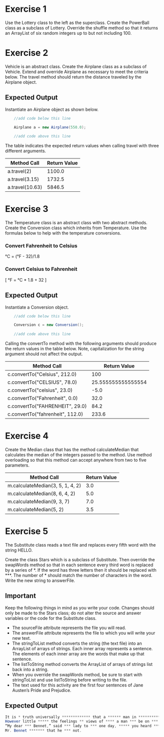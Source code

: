# Exercise 1

Use the Lottery class to the left as the superclass. Create the PowerBall class as a subclass of Lottery. Override the shuffle method so that it returns an ArrayList of six random integers up to but not including 100.

# Exercise 2

Vehicle is an abstract class. Create the Airplane class as a subclass of Vehicle. Extend and override Airplane as necessary to meet the criteria below. The travel method should return the distance traveled by the Airplane object.

## Expected Output

Instantiate an Airplane object as shown below.

```java
    //add code below this line

    Airplane a = new Airplane(550.0);
    
    //add code above this line
```

The table indicates the expected return values when calling travel with three different arguments.

| Method Call      | Return Value |
|------------------|--------------|
| a.travel(2)     | 1100.0       |
| a.travel(3.15)  | 1732.5       |
| a.travel(10.63) | 5846.5       |

# Exercise 3

The Temperature class is an abstract class with two abstract methods. Create the Conversion class which inherits from Temperature. Use the formulas below to help with the temperature conversions.

### Convert Fahrenheit to Celsius

 &deg;C = (&deg;F - 32)/1.8

### Convert Celsius to Fahrenheit

\[ &deg;F = &deg;C * 1.8 + 32 \]

## Expected Output

Instantiate a Conversion object.

```java
    //add code below this line

    Conversion c = new Conversion();
    
    //add code above this line
```

Calling the convertTo method with the following arguments should produce the return values in the table below. Note, capitalization for the string argument should not affect the output.

| Method Call                       | Return Value                 |
|-----------------------------------|------------------------------|
| c.convertTo("Celsius", 212.0)    | 100                          |
| c.convertTo("CELSIUS", 78.0)      | 25.555555555555554           |
| c.convertTo("celsius", 23.0)      | -5.0                         |
| c.convertTo("Fahrenheit", 0.0)    | 32.0                         |
| c.convertTo("FAHRENHEIT", 29.0)   | 84.2                         |
| c.convertTo("fahrenheit", 112.0)  | 233.6                        |

# Exercise 4

Create the Median class that has the method calculateMedian that calculates the median of the integers passed to the method. Use method overloading so that this method can accept anywhere from two to five parameters.

| Method Call                           | Return Value |
|---------------------------------------|--------------|
| m.calculateMedian(3, 5, 1, 4, 2)     | 3.0          |
| m.calculateMedian(8, 6, 4, 2)        | 5.0          |
| m.calculateMedian(9, 3, 7)           | 7.0          |
| m.calculateMedian(5, 2)              | 3.5          |

# Exercise 5

The Substitute class reads a text file and replaces every fifth word with the string HELLO.

Create the class Stars which is a subclass of Substitute. Then override the swapWords method so that in each sentence every third word is replaced by a series of *. If the word has three letters then it should be replaced with ***. The number of * should match the number of characters in the word. Write the new string to answerFile.

## Important

Keep the following things in mind as you write your code. Changes should only be made to the Stars class; do not alter the source and answer variables or the code for the Substitute class.
- The sourceFile attribute represents the file you will read.
- The answerFile attribute represents the file to which you will write your new text.
- The stringToList method converts the string (the text file) into an ArrayList of arrays of strings. Each inner array represents a sentence. The elements of each inner array are the words that make up that sentence.
- The listToString method converts the ArrayList of arrays of strings list back into a string.
- When you override the swapWords method, be sure to start with stringToList and use listToString before writing to the file.
- The text used for this activity are the first four sentences of Jane Austen’s Pride and Prejudice.

## Expected Output

```java
It is * truth universally ************* that a ****** man in ********** of a **** fortune, must ** in want ** a wife.
However little ***** the feelings ** views of **** a man *** be on *** first entering * neighbourhood, this ***** is so **** fixed in *** minds of *** surrounding families, **** he is ********** the rightful ******** of some *** or other ** their daughters.
“My dear *** Bennet,” said *** lady to *** one day, ***** you heard **** Netherfield Park ** let at ******
Mr. Bennet ******* that he *** not.
```
